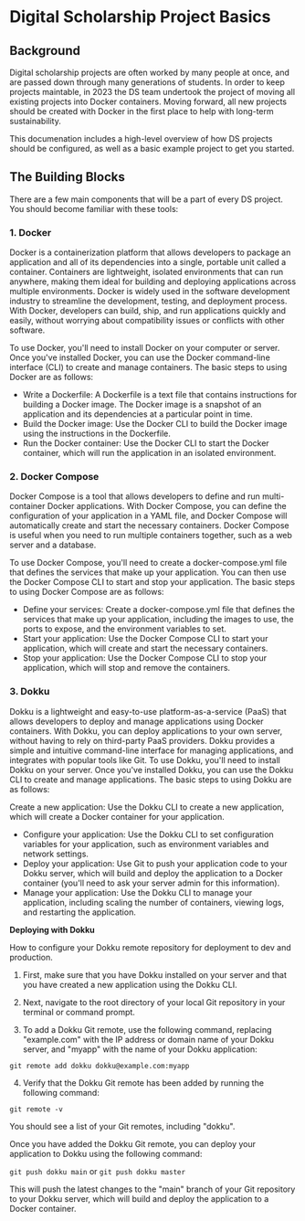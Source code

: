 # Digital Scholarship Project Basics

## Background

Digital scholarship projects are often worked by many people at once, and are passed down through many generations of students. In order to keep projects maintable, in 2023 the DS team undertook the project of moving all existing projects into Docker containers. Moving forward, all new projects should be created with Docker in the first place to help with long-term sustainability. 

This documenation includes a high-level overview of how DS projects should be configured, as well as a basic example project to get you started.

## The Building Blocks

There are a few main components that will be a part of every DS project. You should become familiar with these tools:

### 1. Docker
Docker is a containerization platform that allows developers to package an application and all of its dependencies into a single, portable unit called a container. Containers are lightweight, isolated environments that can run anywhere, making them ideal for building and deploying applications across multiple environments. Docker is widely used in the software development industry to streamline the development, testing, and deployment process. With Docker, developers can build, ship, and run applications quickly and easily, without worrying about compatibility issues or conflicts with other software.

To use Docker, you'll need to install Docker on your computer or server. Once you've installed Docker, you can use the Docker command-line interface (CLI) to create and manage containers. The basic steps to using Docker are as follows:

- Write a Dockerfile: A Dockerfile is a text file that contains instructions for building a Docker image. The Docker image is a snapshot of an application and its dependencies at a particular point in time.
- Build the Docker image: Use the Docker CLI to build the Docker image using the instructions in the Dockerfile.
- Run the Docker container: Use the Docker CLI to start the Docker container, which will run the application in an isolated environment.

### 2. Docker Compose
Docker Compose is a tool that allows developers to define and run multi-container Docker applications. With Docker Compose, you can define the configuration of your application in a YAML file, and Docker Compose will automatically create and start the necessary containers. Docker Compose is useful when you need to run multiple containers together, such as a web server and a database.

To use Docker Compose, you'll need to create a docker-compose.yml file that defines the services that make up your application. You can then use the Docker Compose CLI to start and stop your application. The basic steps to using Docker Compose are as follows:

- Define your services: Create a docker-compose.yml file that defines the services that make up your application, including the images to use, the ports to expose, and the environment variables to set.
- Start your application: Use the Docker Compose CLI to start your application, which will create and start the necessary containers.
- Stop your application: Use the Docker Compose CLI to stop your application, which will stop and remove the containers.


### 3. Dokku
Dokku is a lightweight and easy-to-use platform-as-a-service (PaaS) that allows developers to deploy and manage applications using Docker containers. With Dokku, you can deploy applications to your own server, without having to rely on third-party PaaS providers. Dokku provides a simple and intuitive command-line interface for managing applications, and integrates with popular tools like Git.
To use Dokku, you'll need to install Dokku on your server. Once you've installed Dokku, you can use the Dokku CLI to create and manage applications. The basic steps to using Dokku are as follows:

Create a new application: Use the Dokku CLI to create a new application, which will create a Docker container for your application.

- Configure your application: Use the Dokku CLI to set configuration variables for your application, such as environment variables and network settings.
- Deploy your application: Use Git to push your application code to your Dokku server, which will build and deploy the application to a Docker container (you'll need to ask your server admin for this information).
- Manage your application: Use the Dokku CLI to manage your application, including scaling the number of containers, viewing logs, and restarting the application.

**Deploying with Dokku**

How to configure your Dokku remote repository for deployment to dev and production. 

1. First, make sure that you have Dokku installed on your server and that you have created a new application using the Dokku CLI.

2. Next, navigate to the root directory of your local Git repository in your terminal or command prompt.

3. To add a Dokku Git remote, use the following command, replacing "example.com" with the IP address or domain name of your Dokku server, and "myapp" with the name of your Dokku application:

```
git remote add dokku dokku@example.com:myapp
```

4. Verify that the Dokku Git remote has been added by running the following command:

```
git remote -v
```

You should see a list of your Git remotes, including "dokku".

Once you have added the Dokku Git remote, you can deploy your application to Dokku using the following command:

`git push dokku main` or `git push dokku master`

This will push the latest changes to the "main" branch of your Git repository to your Dokku server, which will build and deploy the application to a Docker container.

